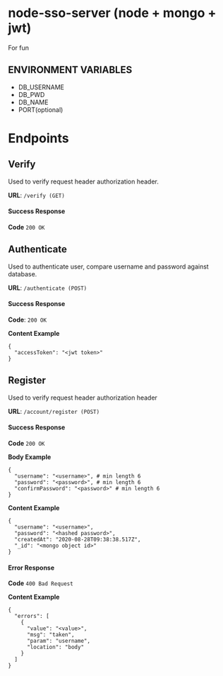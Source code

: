 # node-sso-server (node + mongo + jwt)
For fun

## ENVIRONMENT VARIABLES
- DB_USERNAME
- DB_PWD
- DB_NAME
- PORT(optional)

# Endpoints
## Verify
Used to verify request header authorization header.

<b>URL</b>: `/verify (GET)`

#### Success Response
<b>Code</b> `200 OK`

## Authenticate
Used to authenticate user, compare username and password against database.

<b>URL</b>: `/authenticate (POST)`

#### Success Response
<b>Code</b>: `200 OK`

<b>Content Example</b>
```
{
  "accessToken": "<jwt token>"
}
```

## Register

Used to verify request header authorization header

<b>URL</b>: `/account/register (POST)`

#### Success Response
<b>Code</b> `200 OK`

<b>Body Example</b>
```
{
  "username": "<username>", # min length 6
  "password": "<password>", # min length 6
  "confirmPassword": "<password>" # min length 6
}
```

<b>Content Example</b>
```
{
  "username": "<username>",
  "password": "<hashed password>",
  "createdAt": "2020-08-28T09:38:38.517Z",
  "_id": "<mongo object id>"
}
```


#### Error Response

<b>Code</b> `400 Bad Request`

<b>Content Example</b>
```
{
  "errors": [
    {
      "value": "<value>",
      "msg": "taken",
      "param": "username",
      "location": "body"
    }
  ]
}
```
